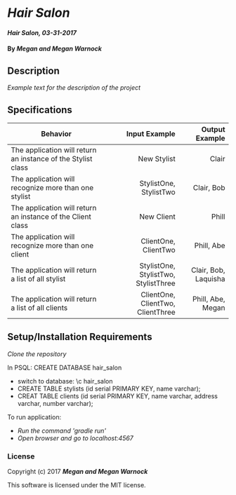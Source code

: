 # _Hair Salon_

#### _Hair Salon, 03-31-2017_

#### By _**Megan and Megan Warnock**_

## Description
_Example text for the description of the project_


## Specifications

| Behavior                   | Input Example     | Output Example    |
| -------------------------- | -----------------:| -----------------:|
| The application will return an instance of the Stylist class | New Stylist | Clair |
| The application will recognize more than one stylist | StylistOne, StylistTwo | Clair, Bob|
| The application will return an instance of the Client class | New Client | Phill  |
| The application will recognize more than one client | ClientOne, ClientTwo | Phill, Abe|
| The application will return a list of all stylist | StylistOne, StylistTwo, StylistThree | Clair, Bob, Laquisha|
| The application will return a list of all clients | ClientOne, ClientTwo, ClientThree | Phill, Abe, Megan|



## Setup/Installation Requirements

_Clone the repository_

In PSQL: CREATE DATABASE hair_salon
* switch to database: \c hair_salon
* CREATE TABLE stylists (id serial PRIMARY KEY, name varchar);
* CREAT TABLE clients (id serial PRIMARY KEY, name varchar, address varchar, number varchar);

To run application:
* _Run the command 'gradle run'_
* _Open browser and go to localhost:4567_


### License

Copyright (c) 2017 **_Megan and Megan Warnock_**

This software is licensed under the MIT license.
